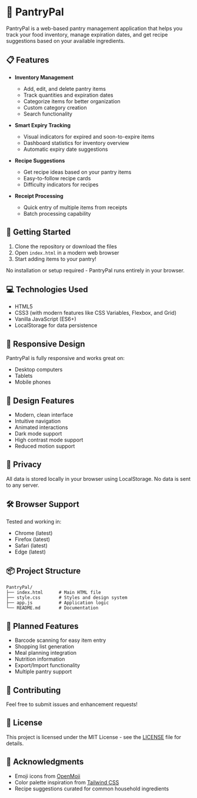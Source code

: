 # 🥘 PantryPal

PantryPal is a web-based pantry management application that helps you track your food inventory, manage expiration dates, and get recipe suggestions based on your available ingredients.

## 📋 Features

- **Inventory Management**
  - Add, edit, and delete pantry items
  - Track quantities and expiration dates
  - Categorize items for better organization
  - Custom category creation
  - Search functionality

- **Smart Expiry Tracking**
  - Visual indicators for expired and soon-to-expire items
  - Dashboard statistics for inventory overview
  - Automatic expiry date suggestions

- **Recipe Suggestions**
  - Get recipe ideas based on your pantry items
  - Easy-to-follow recipe cards
  - Difficulty indicators for recipes

- **Receipt Processing**
  - Quick entry of multiple items from receipts
  - Batch processing capability

## 🚀 Getting Started

1. Clone the repository or download the files
2. Open `index.html` in a modern web browser
3. Start adding items to your pantry!

No installation or setup required - PantryPal runs entirely in your browser.

## 💻 Technologies Used

- HTML5
- CSS3 (with modern features like CSS Variables, Flexbox, and Grid)
- Vanilla JavaScript (ES6+)
- LocalStorage for data persistence

## 📱 Responsive Design

PantryPal is fully responsive and works great on:
- Desktop computers
- Tablets
- Mobile phones

## 🎨 Design Features

- Modern, clean interface
- Intuitive navigation
- Animated interactions
- Dark mode support
- High contrast mode support
- Reduced motion support

## 🔐 Privacy

All data is stored locally in your browser using LocalStorage. No data is sent to any server.

## 🛠️ Browser Support

Tested and working in:
- Chrome (latest)
- Firefox (latest)
- Safari (latest)
- Edge (latest)

## 📦 Project Structure

```
PantryPal/
├── index.html      # Main HTML file
├── style.css       # Styles and design system
├── app.js          # Application logic
└── README.md       # Documentation
```

## 🔮 Planned Features

- Barcode scanning for easy item entry
- Shopping list generation
- Meal planning integration
- Nutrition information
- Export/Import functionality
- Multiple pantry support

## 🤝 Contributing

Feel free to submit issues and enhancement requests!

## 📄 License

This project is licensed under the MIT License - see the [LICENSE](LICENSE) file for details.

## 🙏 Acknowledgments

- Emoji icons from [OpenMoji](https://openmoji.org/)
- Color palette inspiration from [Tailwind CSS](https://tailwindcss.com/)
- Recipe suggestions curated for common household ingredients
